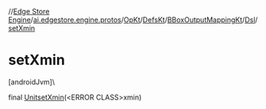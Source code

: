 //[Edge Store Engine](../../../../../../index.md)/[ai.edgestore.engine.protos](../../../../index.md)/[OpKt](../../../index.md)/[DefsKt](../../index.md)/[BBoxOutputMappingKt](../index.md)/[Dsl](index.md)/[setXmin](set-xmin.md)

# setXmin

[androidJvm]\

final [Unit](https://kotlinlang.org/api/latest/jvm/stdlib/kotlin/-unit/index.html)[setXmin](set-xmin.md)(&lt;ERROR CLASS&gt;xmin)

